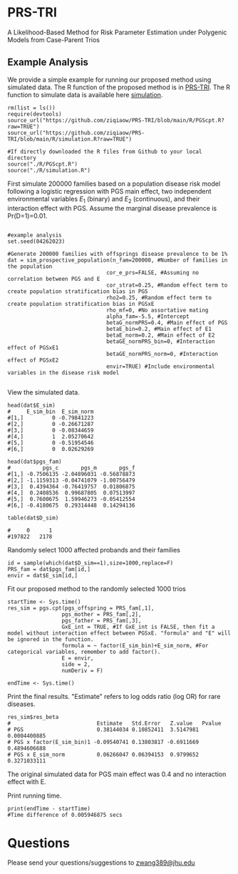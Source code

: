 # PRS-TRI
A Likelihood-Based Method for Risk Parameter Estimation under Polygenic Models from Case-Parent Trios

## Example Analysis
We provide a simple example for running our proposed method using simulated data. The R function of the proposed method is in [PRS-TRI](R/PGScpt.R). The R function to simulate data is available here [simulation](R/simulation.R).
```
rm(list = ls())
require(devtools)
source_url("https://github.com/ziqiaow/PRS-TRI/blob/main/R/PGScpt.R?raw=TRUE")
source_url("https://github.com/ziqiaow/PRS-TRI/blob/main/R/simulation.R?raw=TRUE")

#If directly downloaded the R files from Github to your local directory 
source("./R/PGScpt.R")
source("./R/simulation.R")
```
First simulate 200000 families based on a population disease risk model following a logistic regression with PGS main effect, two independent environmental variables $E_1$ (binary) and $E_2$ (continuous), and their interaction effect with PGS. Assume the marginal disease prevalence is Pr(D=1)=0.01.
```

#example analysis
set.seed(04262023)

#Generate 200000 families with offsprings disease prevalence to be 1%
dat = sim_prospective_population(n_fam=200000, #Number of families in the population
                               cor_e_prs=FALSE, #Assuming no correlation between PGS and E
                               cor_strat=0.25, #Random effect term to create population stratification bias in PGS
                               rho2=0.25, #Random effect term to create population stratification bias in PGSxE
                               rho_mf=0, #No assortative mating
                               alpha_fam=-5.5, #Intercept
                               betaG_normPRS=0.4, #Main effect of PGS
                               betaE_bin=0.2, #Main effect of E1
                               betaE_norm=0.2, #Main effect of E2
                               betaGE_normPRS_bin=0, #Interaction effect of PGSxE1
                               betaGE_normPRS_norm=0, #Interaction effect of PGSxE2
                               envir=TRUE) #Include environmental variables in the disease risk model


```

View the simulated data.
```
head(dat$E_sim)
#     E_sim_bin  E_sim_norm
#[1,]         0 -0.79841223
#[2,]         0 -0.26671287
#[3,]         0 -0.08344659
#[4,]         1  2.05270642
#[5,]         0 -0.51954546
#[6,]         0  0.02629269

head(dat$pgs_fam)
#          pgs_c       pgs_m       pgs_f
#[1,] -0.7506135 -2.04896031 -0.56878873
#[2,] -1.1159313 -0.04741079 -1.00756479
#[3,]  0.4394364 -0.76419757  0.01806875
#[4,]  0.2408536  0.99687805  0.07513997
#[5,]  0.7600675  1.59946273 -0.05412554
#[6,] -0.4180675  0.29314448  0.14294136

table(dat$D_sim)

#     0      1 
#197822   2178 
```

Randomly select 1000 affected probands and their families
```
id = sample(which(dat$D_sim==1),size=1000,replace=F)
PRS_fam = dat$pgs_fam[id,]
envir = dat$E_sim[id,]
```

Fit our proposed method to the randomly selected 1000 trios
```
startTime <- Sys.time()
res_sim = pgs.cpt(pgs_offspring = PRS_fam[,1], 
                 pgs_mother = PRS_fam[,2], 
                 pgs_father = PRS_fam[,3],
                 GxE_int = TRUE, #If GxE_int is FALSE, then fit a model without interaction effect between PGSxE. "formula" and "E" will be ignored in the function.
                 formula = ~ factor(E_sim_bin)+E_sim_norm, #For categorical variables, remember to add factor().
                 E = envir, 
                 side = 2,
                 numDeriv = F)

endTime <- Sys.time()
```

Print the final results. "Estimate" refers to log odds ratio (log OR) for rare diseases. 
```
res_sim$res_beta
#                           Estimate   Std.Error   Z.value   Pvalue
# PGS                       0.38144034 0.10852411  3.5147981 0.0004400885
# PGS x factor(E_sim_bin)1 -0.09540741 0.13803817 -0.6911669 0.4894606688
# PGS x E_sim_norm          0.06266047 0.06394153  0.9799652 0.3271033111
```
The original simulated data for PGS main effect was 0.4 and no interaction effect with E.

Print running time.
```
print(endTime - startTime)
#Time difference of 0.005946875 secs
```

# Questions
Please send your questions/suggestions to zwang389@jhu.edu
